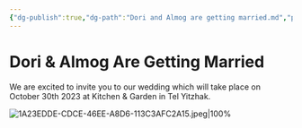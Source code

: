 ```yaml
---
{"dg-publish":true,"dg-path":"Dori and Almog are getting married.md","permalink":"/dori-and-almog-are-getting-married/","contentClasses":"ltr","tags":[null]}
---
```




# Dori & Almog Are Getting Married

We are excited to invite you to our wedding which will take place on October 30th 2023 at Kitchen & Garden in Tel Yitzhak.

![1A23EDDE-CDCE-46EE-A8D6-113C3AFC2A15.jpeg|100%](/img/user/Assets/1A23EDDE-CDCE-46EE-A8D6-113C3AFC2A15.jpeg)
